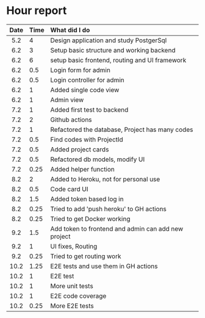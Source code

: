 # Hour report  

|Date|Time|What did I do|  
| :----:|:-----| :-----|
|5.2| 4| Design application and study PostgerSql|
|6.2| 3 | Setup basic structure and working backend|  
|6.2| 6 | setup basic frontend, routing and UI framework|  
|6.2| 0.5 | Login form for admin|  
|6.2| 0.5 | Login controller for admin|  
|6.2| 1 | Added single code view|  
|6.2| 1 | Admin view|  
|7.2| 1 | Added first test to backend|  
|7.2| 2 | Github actions|  
|7.2| 1 | Refactored the database, Project has many codes|  
|7.2| 0.5 | Find codes with ProjectId |  
|7.2| 0.5 | Added project cards|  
|7.2| 0.5| Refactored db models, modify UI|  
|7.2| 0.25 | Added helper function|  
|8.2| 2 | Added to Heroku, not for personal use|  
|8.2| 0.5 | Code card UI |  
|8.2| 1.5 |Added token based log in |  
|8.2| 0.25 |Tried to add 'push heroku' to GH actions|  
|8.2| 0.25 |Tried to get Docker working|  
|9.2| 1.5 |Add token to frontend and admin can add new project|  
|9.2| 1 | UI fixes, Routing|  
|9.2| 0.25 |Tried to get routing work|  
|10.2| 1.25 |E2E tests and use them in GH actions| 
|10.2| 1 | E2E test |  
|10.2| 1 | More unit tests|  
|10.2| 1 | E2E code coverage |  
|10.2| 0.25 |More E2E tests|  
